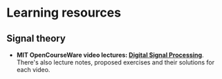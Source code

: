 # Learning resources

## Signal theory

  - **MIT OpenCourseWare video lectures: [Digital Signal
    Processing](http://ocw.mit.edu/resources/res-6-008-digital-signal-processing-spring-2011/index.htm)**.
    There's also lecture notes, proposed exercises and their solutions
    for each video.

